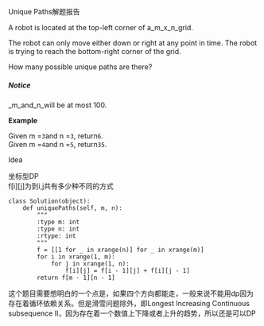 Unique Paths解题报告

A robot is located at the top-left corner of a\_m\_x\_n\_grid.

The robot can only move either down or right at any point in time. The robot is trying to reach the bottom-right corner of the grid.

How many possible unique paths are there?

##### Notice

\_m\_and\_n\_will be at most 100.

**Example**

Given m =`3`and n =`3`, return`6`.  
Given m =`4`and n =`5`, return`35`.

Idea

坐标型DP  
f\[i\]\[j\]为到i,j共有多少种不同的方式

```
class Solution(object):
    def uniquePaths(self, m, n):
        """
        :type m: int
        :type n: int
        :rtype: int
        """
        f = [[1 for _ in xrange(n)] for _ in xrange(m)]
        for i in xrange(1, m):
            for j in xrange(1, n):
                f[i][j] = f[i - 1][j] + f[i][j - 1]
        return f[m - 1][n - 1]
```

这个题目需要想明白的一个点是，如果四个方向都能走，一般来说不能用dp因为存在着循环依赖关系。但是滑雪问题除外，即Longest Increasing Continuous subsequence II，因为存在着一个数值上下降或者上升的趋势，所以还是可以DP

